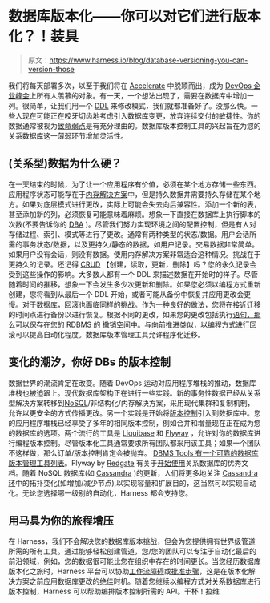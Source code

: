 # 数据库版本化——你可以对它们进行版本化？！装具

> 原文：<https://www.harness.io/blog/database-versioning-you-can-version-those>

我们将每天部署多次，以至于我们将在 [Accelerate](https://www.amazon.com/Accelerate-Software-Performing-Technology-Organizations/dp/1942788339) 中脱颖而出，成为 [DevOps 企业峰会](https://events.itrevolution.com/us)上所有人羡慕的对象。有一天，一个想法出现了，需要在数据库中增加一列。很简单，让我们用一个 [DDL](https://en.wikipedia.org/wiki/Data_definition_language) 来修改模式，我们就都准备好了。没那么快。一些人现在可能正在咬牙切齿地考虑引入数据库变更，放弃连续交付的敏捷性。你的数据通常被视为[致命弱点](https://en.wikipedia.org/wiki/Achilles'_heel)是有充分理由的。数据库版本控制工具的兴起旨在为您的关系数据库这一薄弱环节增加灵活性。

## (关系型)数据为什么硬？

在一天结束的时候，为了让一个应用程序有价值，必须在某个地方存储一些东西。应用程序状态可能存在于[内存解决方案](https://hazelcast.com/glossary/memory-caching/)中，但是持久数据井需要持久存储在某个地方。如果对底层模式进行更改，实际上可能会失去向后兼容性。添加一个新的表，甚至添加新的列，必须恢复可能意味着麻烦。想象一下直接在数据库上执行脚本的次数(不要告诉你的 [DBA](https://en.wikipedia.org/wiki/Database_administrator) )。尽管我们努力实现环境之间的配置控制，但是有人对存储过程、索引、模式等进行了更改。通常有两种类型的状态/数据。用户会话所需的事务状态/数据，以及更持久/静态的数据，如用户记录。交易数据非常简单。如果用户没有会话，则没有数据。使用内存解决方案非常适合这种情况。挑战在于更持久的记录。还记得 [CRUD](https://en.wikipedia.org/wiki/Create,_read,_update_and_delete) 【创建，读取，更新，删除】吗？您的永久记录会受到这些操作的影响。大多数人都有一个 DDL 来描述数据在开始时的样子。尽管随着时间的推移，想象一下会发生多少次更新和删除。如果您必须以编程方式重新创建，您将看到从最后一个 DDL 开始，或者可能从备份中恢复并应用更改会更慢。对于数据库，回滚也面临同样的挑战。作为一种良好的做法，您将在接近迁移的时间点进行备份以进行恢复。根据不同的更改，如果您的更改包括执行[语句，那么](https://en.wikipedia.org/wiki/Prepared_statement)可以保存在您的 [RDBMS 的](https://en.wikipedia.org/wiki/Relational_database) [撤销空间](https://docs.oracle.com/cd/B19306_01/server.102/b14231/undo.htm)中。与向前推进类似，以编程方式进行回滚可以提高自动化程度。数据库版本管理工具允许程序化迁移。

## 变化的潮汐，你好 DBs 的版本控制

数据世界的潮流肯定在改变。随着 DevOps 运动对应用程序堆栈的推动，数据库堆栈也被迫跟上。现代数据库架构正在进行一些实践。新的事务性数据已经从关系型解决方案转移到[NoSQL](https://en.wikipedia.org/wiki/NoSQL)/非结构化/内存解决方案，采用现代集群和复制机制，允许以更安全的方式传播更改。另一个实践是开始将[版本控制](https://en.wikipedia.org/wiki/Version_control)引入到数据库中。您的应用程序堆栈已经享受了多年的相同版本控制，例如合并和增量现在正在成为您的数据库的选项。两个流行的工具是 [Liquibase](https://www.liquibase.org/) 和 [Flyway](https://flywaydb.org/) ，允许对你的数据库进行编程版本控制。尽管版本化工具通常要求所有团队都采用该工具；如果一个团队不这样做，那么订单/版本控制肯定会被抛弃。 [DBMS Tools 有一个可靠的数据库版本管理工具列表](https://dbmstools.com/version-control-tools)。Flyway by [Redgate](https://www.red-gate.com/) 有关于[开始使用](https://flywaydb.org/getstarted/how)关系数据库的优秀文档。随着 NoSQL 数据库(如 [Cassandra](https://cassandra.apache.org/) )的更新，人们将更多地关注 [Cassandra 环](https://cassandra.apache.org/doc/latest/operating/topo_changes.html)中的拓扑变化(如增加/减少节点),以实现容量和扩展目的，这当然可以实现自动化。无论您选择哪一级别的自动化，Harness 都会支持您。

## 用马具为你的旅程增压

在 Harness，我们不会解决您的数据库版本挑战，但会为您提供拥有世界级管道所需的所有工具。通过能够轻松创建管道，您/您的团队可以专注于自动化最后的前沿领域，例如，您的数据很可能比您在组织中存在的时间更长。当您经历数据库版本化之旅时，Harness 平台可以协助[工作流障碍](https://developer.harness.io/docs/continuous-delivery/cd-deployments-category/controlling-deployments-with-barriers-resource-constraints-and-queue-steps/)或[批准步骤](https://developer.harness.io/docs/platform/approvals/adding-harness-approval-stages/)，这是在版本化解决方案之前应用数据库更改的绝佳时机。随着您继续以编程方式对关系数据库进行版本控制，Harness 可以帮助编排版本控制所需的 API。干杯！拉维